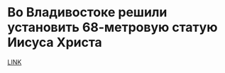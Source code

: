 # Во Владивостоке решили установить 68-метровую статую Иисуса Христа



[LINK](https://varlamov.ru/3329499.html)